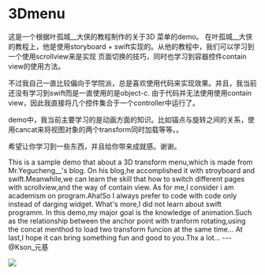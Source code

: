 # 3Dmenu
这是一个根据叶孤城__大侠的教程制作的关于3D 菜单的demo。
在叶孤城__大侠的教程上，他是使用storyboard + swift实现的。从他的教程中，我们可以学习到一个使用scrollview来是实现
页面切换的技巧，同时也学习到容器控件contain view的使用方法。

不过我自己一直比较偏向于学院派，总是喜欢使用代码来实现效果。并且，我当前还没有学习到swift而是一直使用的是object-c.
由于代码并无法使用使用contain view，因此我直接将几个控件集合于一个controller中运行了。

demo中，我当前主要学习的是动画方面的知识。比如锚点与旋转之间的关系，使用cancat来将视图对象的两个transform同时加载等等。。
 
希望让你学习到一些东西，并且给你带来成就感。谢谢。

This is a sample demo that about a 3D transform menu,which is made from Mr.Yegucheng__'s blog.
On his blog,he accomplished it with stroyboard and swift.Meanwhile,we can learn the skill that how to switch different pages with
scrollview,and the way of contain view.
  As for me,I consider i am academism on program.Aha!So I always prefer to code with code only instead of darging widget.
What's more,I did not learn about swift programm.
  In this demo,my major goal is the knowledge of animation.Such as the relationship between the anchor point with tranform rotating,using 
  the concat menthod to load two transform funcion at the same time...
At last,I hope it can bring something fun and good to you.Thx a lot...
--- @Kson_元基

![](https://github.com/zhaiyjgithub/leftMenu/raw/master/3Dmenu.gif)  
